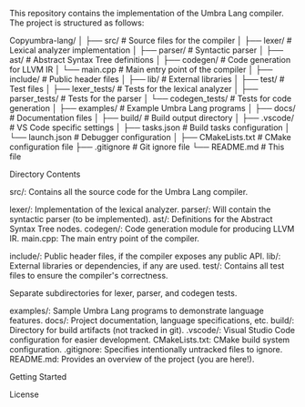 This repository contains the implementation of the Umbra Lang compiler. The project is structured as follows:

Copyumbra-lang/
│
├── src/                    # Source files for the compiler
│   ├── lexer/              # Lexical analyzer implementation
│   ├── parser/             # Syntactic parser 
│   ├── ast/                # Abstract Syntax Tree definitions
│   ├── codegen/            # Code generation for LLVM IR
│   └── main.cpp            # Main entry point of the compiler
│
├── include/                # Public header files
│
├── lib/                    # External libraries
│
├── test/                   # Test files
│   ├── lexer_tests/        # Tests for the lexical analyzer
│   ├── parser_tests/       # Tests for the parser 
│   └── codegen_tests/      # Tests for code generation
│
├── examples/               # Example Umbra Lang programs
│
├── docs/                   # Documentation files
│
├── build/                  # Build output directory
│
├── .vscode/                # VS Code specific settings
│   ├── tasks.json          # Build tasks configuration
│   └── launch.json         # Debugger configuration
│
├── CMakeLists.txt          # CMake configuration file
├── .gitignore              # Git ignore file
└── README.md               # This file


Directory Contents

src/: Contains all the source code for the Umbra Lang compiler.

lexer/: Implementation of the lexical analyzer.
parser/: Will contain the syntactic parser (to be implemented).
ast/: Definitions for the Abstract Syntax Tree nodes.
codegen/: Code generation module for producing LLVM IR.
main.cpp: The main entry point of the compiler.


include/: Public header files, if the compiler exposes any public API.
lib/: External libraries or dependencies, if any are used.
test/: Contains all test files to ensure the compiler's correctness.

Separate subdirectories for lexer, parser, and codegen tests.


examples/: Sample Umbra Lang programs to demonstrate language features.
docs/: Project documentation, language specifications, etc.
build/: Directory for build artifacts (not tracked in git).
.vscode/: Visual Studio Code configuration for easier development.
CMakeLists.txt: CMake build system configuration.
.gitignore: Specifies intentionally untracked files to ignore.
README.md: Provides an overview of the project (you are here!).

Getting Started

License
